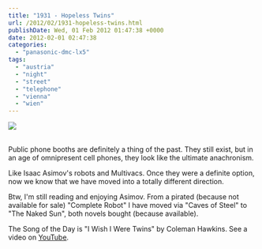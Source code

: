 ```yaml
---
title: "1931 - Hopeless Twins"
url: /2012/02/1931-hopeless-twins.html
publishDate: Wed, 01 Feb 2012 01:47:38 +0000
date: 2012-02-01 02:47:38
categories: 
  - "panasonic-dmc-lx5"
tags: 
  - "austria"
  - "night"
  - "street"
  - "telephone"
  - "vienna"
  - "wien"
---
```

<div class="container">
<div class="center"><a target="_blank" href="https://d25zfm9zpd7gm5.cloudfront.net/1200x1200/2012/20120130_194008_ps.jpg"><img src="https://d25zfm9zpd7gm5.cloudfront.net/0600x0600/2012/20120130_194008_ps.jpg" /></a></div>
</div>
<br />

Public phone booths are definitely a thing of the past. They still exist, but in an age of omnipresent cell phones, they look like the ultimate anachronism.

 Like Isaac Asimov's robots and Multivacs. Once they were a definite option, now we know that we have moved into a totally different direction.

Btw, I'm still reading and enjoying Asimov. From a pirated (because not available for sale) "Complete Robot" I have moved via "Caves of Steel" to "The Naked Sun", both novels bought (because available).

The Song of the Day is "I Wish I Were Twins" by Coleman Hawkins. See a video on <a href="http://www.youtube.com/watch?v=XzVU9fad-B0" target="_blank">YouTube</a>.
